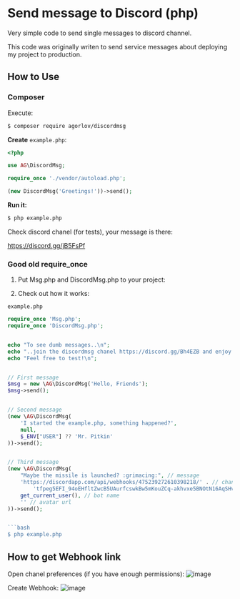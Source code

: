 # Send message to Discord (php)

Very simple code to send single messages to discord channel.

This code was originally writen to send service messages
about deploying my project to production.

## How to Use

### Composer

Execute:

```bash
$ composer require agorlov/discordmsg
``` 

**Create** ``example.php``:

```php
<?php

use AG\DiscordMsg;

require_once './vendor/autoload.php';

(new DiscordMsg('Greetings!'))->send();
```

**Run it:**

```bash
$ php example.php
```

Check discord chanel (for tests), your message is there:

https://discord.gg/jB5FsPf




### Good old require_once

1. Put Msg.php and DiscordMsg.php to your project: 

2. Check out how it works:


``example.php``

```php
require_once 'Msg.php';
require_once 'DiscordMsg.php';


echo "To see dumb messages..\n";
echo "..join the discordmsg chanel https://discord.gg/Bh4EZB and enjoy!\n";
echo "Feel free to test!\n";


// First message
$msg = new \AG\DiscordMsg('Hello, Friends');
$msg->send();


// Second message
(new \AG\DiscordMsg(
    'I started the example.php, something happened?',
    null,
    $_ENV["USER"] ?? 'Mr. Pitkin'
))->send();


// Third message
(new \AG\DiscordMsg(
    "Maybe the missile is launched? :grimacing:", // message
    'https://discordapp.com/api/webhooks/475239272610398218/' . // chanel webhook link
        'tfpeg5EFI_94oEHfltZwcB5UAurfcswkBw5mKouZCq-akhvxe5BNOtN16AqSHvmSwpum',
    get_current_user(), // bot name
    '' // avatar url
))->send();


```bash
$ php example.php
```



## How to get Webhook link

Open chanel preferences (if you have enough permissions):
![image](https://user-images.githubusercontent.com/2485728/43675882-27431cc0-97f0-11e8-8092-917494a87bd3.png)

Create Webhook:
![image](https://user-images.githubusercontent.com/2485728/43675886-33ca6872-97f0-11e8-93d9-1a48c35843a9.png)

